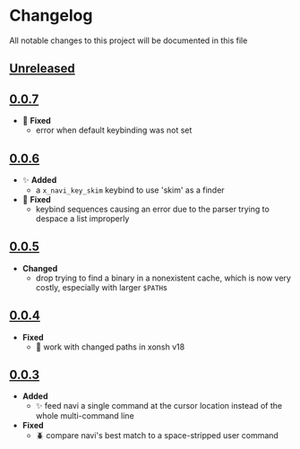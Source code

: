 # Changelog
All notable changes to this project will be documented in this file

[unreleased]: https://github.com/eugenesvk/xontrib-navi/compare/0.0.7...HEAD
## [Unreleased]
<!-- - ✨ __Added__ -->
  <!-- + new features -->
<!-- - Δ __Changed__ -->
  <!-- + changes in existing functionality -->
<!-- - 🐞 __Fixed__ -->
  <!-- + bug fixes -->
<!-- - 💩 __Deprecated__ -->
  <!-- + soon-to-be removed features -->
<!-- - 🗑️ __Removed__ -->
  <!-- + now removed features -->
<!-- - 🔒 __Security__ -->
  <!-- + vulnerabilities -->

[0.0.7]: https://github.com/eugenesvk/xontrib-navi/releases/tag/0.0.7
## [0.0.7]
- 🐞 __Fixed__
  + error when default keybinding was not set

[0.0.6]: https://github.com/eugenesvk/xontrib-navi/releases/tag/0.0.6
## [0.0.6]
- ✨ __Added__
  + a `x_navi_key_skim` keybind to use 'skim' as a finder
- 🐞 __Fixed__
  + keybind sequences causing an error due to the parser trying to despace a list improperly

[0.0.5]: https://github.com/eugenesvk/xontrib-navi/releases/tag/0.0.5
## [0.0.5]
  - __Changed__
    + drop trying to find a binary in a nonexistent cache, which is now very costly, especially with larger `$PATH`s

[0.0.4]: https://github.com/eugenesvk/xontrib-navi/releases/tag/0.0.4
## [0.0.4]
  - __Fixed__
    + 🐞 work with changed paths in xonsh v18

[0.0.3]: https://github.com/eugenesvk/xontrib-navi/releases/tag/0.0.3
## [0.0.3]
  - __Added__
    + :sparkles: feed navi a single command at the cursor location instead of the whole multi-command line
  - __Fixed__
    + :beetle: compare navi's best match to a space-stripped user command
